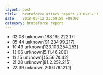 ```yaml
---
layout: post
title:  bruteforce attack report 2018-05-12
date:   2018-05-12 23:59:59 +09:00
category: bruteforce report
---
```


* 02:08 unknown[188.165.222.17]
* 05:44 unknown[91.234.99.217]
* 10:49 unknown[123.103.254.253]
* 13:06 unknown[5.11.46.206]
* 19:15 unknown[45.56.70.42]
* 21:28 unknown[81.2.252.215]
* 22:39 unknown[200.179.121.1]
